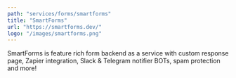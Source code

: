 ```yaml
---
path: "services/forms/smartforms"
title: "SmartForms"
url: "https://smartforms.dev/"
logo: "/images/smartforms.png"
---
```


SmartForms is feature rich form backend as a service with custom response page, Zapier integration, Slack & Telegram notifier BOTs, spam protection and more!